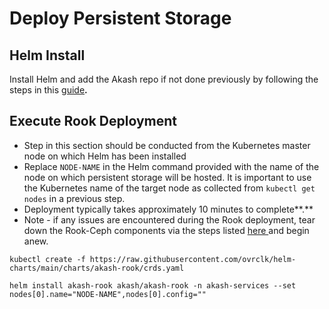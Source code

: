 # Deploy Persistent Storage

## **Helm Install**

Install Helm and add the Akash repo if not done previously by following the steps in this [guide](../akash-cloud-provider-build-with-helm-charts/step-4-helm-installation-on-kubernetes-node.md)**.**

## **Execute Rook Deployment**

* Step in this section should be conducted from the Kubernetes master node on which Helm has been installed
* Replace `NODE-NAME` in the Helm command provided with the name of the node on which persistent storage will be hosted.  It is important to use the Kubernetes name of the target node as collected from `kubectl get nodes` in a previous step.
* Deployment typically takes approximately 10 minutes to complete**.**
* Note - if any issues are encountered during the Rook deployment, tear down the Rook-Ceph components via the steps listed [here ](../provider-persistent-storage-enablement/teardown.md)and begin anew.

```
kubectl create -f https://raw.githubusercontent.com/ovrclk/helm-charts/main/charts/akash-rook/crds.yaml

helm install akash-rook akash/akash-rook -n akash-services --set nodes[0].name="NODE-NAME",nodes[0].config=""
```

